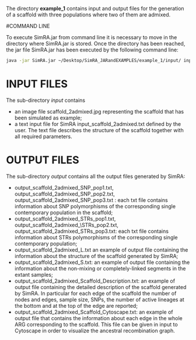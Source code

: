  The directory **example_1**  contains input and output files for the generation of a scaffold with three populations where two of them are admixed.

#COMMAND LINE

To execute SimRA.jar from command line it is necessary to move in the directory where SimRA.jar is stored. 
Once the directory has been reached, the jar file SimRA.jar has been executed by the following command line:

```sh
java -jar SimRA.jar ~/Desktop/SimRA_JARandEXAMPLES/example_1/input/ input_scaffold_2admixed.txt ~/Desktop/SimRA_JARandEXAMPLES/example_1/output/ output_scaffold_2admixed -STR 40 10 6.9\
```

# INPUT FILES 


The sub-directory *input* contains
- an image file scaffold\_2admixed.jpg  representing the scaffold that has been simulated as example;
- a text input file for SimRA input\_scaffold\_2admixed.txt defined by the user. The text file describes the structure of the scaffold together with all required parameters. 

# OUTPUT FILES

The sub-directory *output* contains all the output files generated by SimRA:
-  output\_scaffold\_2admixed\_SNP\_pop1.txt, output\_scaffold\_2admixed\_SNP\_pop2.txt, output_scaffold_2admixed_SNP_pop3.txt : each txt file contains information about SNP polymorphisms of the corresponding single contemporary population in the scaffold;
-  output\_scaffold\_2admixed_STRs_pop1.txt, output\_scaffold\_2admixed_\STRs\_pop2.txt, output\_scaffold\_2admixed_STRs_pop3.txt: each txt file contains information about STRs polymorphisms of the corresponding single contemporary population;
- output\_scaffold\_2admixed\_L.txt an example of output file containing the information about the structure of the scaffold generated by SimRA;
- output\_scaffold\_2admixed\_S.txt: an example of output file containing the information about the non-mixing or completely-linked segments in the extant samples;
- output\_scaffold\_2admixed\_Scaffold\_Description.txt: an example of output file containing the detailed description of the scaffold generated by SimRA. In particular for each edge of the scaffold the number of nodes and edges, sample size, SNPs, the number of active lineages at the bottom and at the top of the edge are reported;
- output\_scaffold\_2admixed\_Scaffold\_Cytoscape.txt: 
an example of output file that contains the information about each edge in the whole ARG corresponding to the scaffold. This file can be given in input to Cytoscape in order to visualize the ancestral recombination graph.
